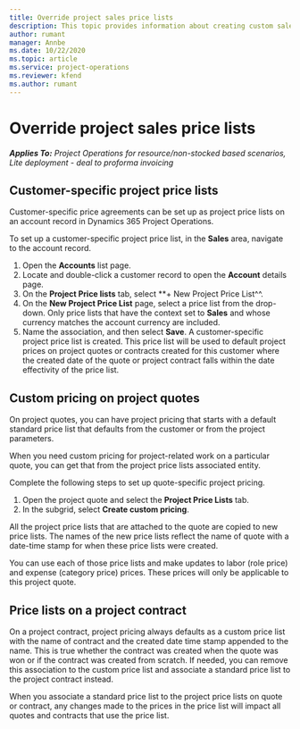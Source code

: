 ```yaml
---
title: Override project sales price lists
description: This topic provides information about creating custom sales price lists. 
author: rumant
manager: Annbe
ms.date: 10/22/2020
ms.topic: article
ms.service: project-operations
ms.reviewer: kfend 
ms.author: rumant
---
```


# Override project sales price lists

_**Applies To:** Project Operations for resource/non-stocked based scenarios, Lite deployment - deal to proforma invoicing_

## Customer-specific project price lists

Customer-specific price agreements can be set up as project price lists on an account record in Dynamics 365 Project Operations.

To set up a customer-specific project price list, in the **Sales** area, navigate to the account record.

1. Open the **Accounts** list page.
2. Locate and double-click a customer record to open the **Account** details page.
3. On the **Project Price lists** tab, select **+ New Project Price List^^.
4. On the **New Project Price List** page, select a price list from the drop-down. Only price lists that have the context set to **Sales** and whose currency matches the account currency are included.
5. Name the association, and then select **Save**. A customer-specific project price list is created. This price list will be used to default project prices on project quotes or contracts created for this customer where the created date of the quote or project contract falls within the date effectivity of the price list.

## Custom pricing on project quotes

On project quotes, you can have project pricing that starts with a default standard price list that defaults from the customer or from the project parameters.

When you need custom pricing for project-related work on a particular quote, you can get that from the project price lists associated entity.

Complete the following steps to set up quote-specific project pricing.

1. Open the project quote and select the **Project Price Lists** tab.
2. In the subgrid, select **Create custom pricing**.

All the project price lists that are attached to the quote are copied to new price lists. The names of the new price lists reflect the name of quote with a date-time stamp for when these price lists were created.

You can use each of those price lists and make updates to labor (role price) and expense (category price) prices. These prices will only be applicable to this project quote.

## Price lists on a project contract

On a project contract, project pricing always defaults as a custom price list with the name of contract and the created date time stamp appended to the name. This is true whether the contract was created when the quote was won or if the contract was created from scratch. If needed, you can remove this association to the custom price list and associate a standard price list to the project contract instead.

When you associate a standard price list to the project price lists on quote or contract, any changes made to the prices in the price list will impact all quotes and contracts that use the price list.
